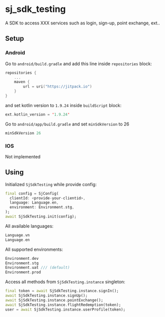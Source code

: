 # sj_sdk_testing

A SDK to access XXX services such as login, sign-up, point exchange, ext..

## Setup

### Android

Go to `android/build.gradle` and add this line inside `repositories` block:

```kotlin
repositories {
    ...
    maven {
        url = uri("https://jitpack.io")
    }
}
```

and set kotlin version to `1.9.24` inside `buildScript` block:

```kotlin
ext.kotlin_version = '1.9.24'
```

Go to `android/app/build.gradle` and set `minSdkVersion` to 26

```kotlin
minSdkVersion 26
```

### IOS

Not implemented

## Using

Initialized `SjSdkTesting` while provide config:

```dart
final config = SjConfig(
  clientId: <provide-your-clientid>,
  language: Language.en,
  environment: Environment.stg,
);
await SjSdkTesting.init(config);
```

All available languages:
```dart
Language.vn
Language.en
```

All supported environments:
```dart
Environment.dev
Environment.stg
Environment.uat /// (default)
Environment.prod
```

Access all methods from `SjSdkTesting.instance` singleton:

```dart
final token = await SjSdkTesting.instance.signIn();
await SjSdkTesting.instance.signUp();
await SjSdkTesting.instance.pointExchange();
await SjSdkTesting.instance.flightRedemption(token);
user = await SjSdkTesting.instance.userProfile(token);
```
